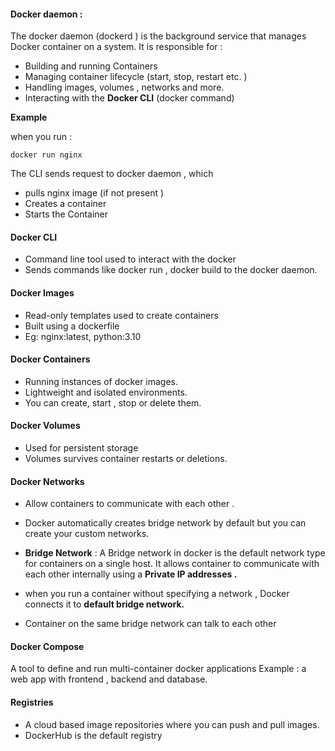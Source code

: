 

#### Docker daemon : 

The docker daemon (dockerd ) is the background service that manages Docker container on a system. 
It is responsible for : 

- Building and running Containers 
- Managing container lifecycle (start, stop, restart etc. )
- Handling images, volumes , networks and more. 
- Interacting with the **Docker CLI** (docker command)


**Example**  

when you run : 

	docker run nginx 

The CLI sends request to docker daemon , which 
- pulls nginx image (if not present )
- Creates a container 
- Starts the Container


#### Docker CLI

- Command line tool used to interact with the docker 
- Sends commands like docker run , docker build to the docker daemon. 

#### Docker Images 

- Read-only templates used to create containers 
- Built using a dockerfile 
- Eg: nginx:latest, python:3.10


#### Docker Containers 

- Running instances of docker images. 
- Lightweight and isolated environments. 
- You can create, start , stop or delete them. 

#### Docker Volumes 

* Used for persistent storage
* Volumes survives container restarts or deletions. 


#### Docker Networks


- Allow containers to communicate with each other . 
- Docker automatically creates bridge network by default but you can create your custom networks. 

- **Bridge Network** : A Bridge network in docker is the default network type for containers on a single host. It allows container to communicate with each other internally using a **Private IP addresses .** 

- when you run a container without specifying a  network , Docker connects it to **default bridge network.** 
- Container on the same bridge network can talk to each other 


#### Docker Compose 

A tool to define and run multi-container docker applications 
Example : a web app with frontend , backend and database. 


#### Registries

- A cloud based image repositories where you can push and pull images.
- DockerHub is the default registry 



